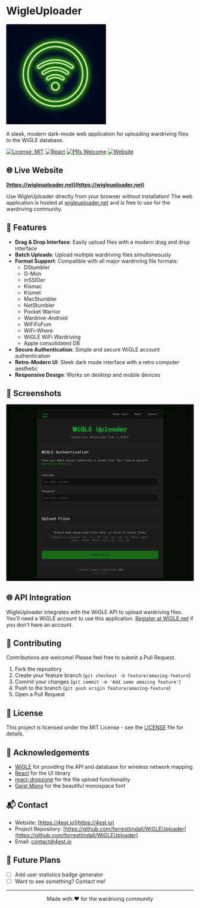 # WigleUploader

![WigleUploader Logo](public/logo192.png)

A sleek, modern dark-mode web application for uploading wardriving files to the WiGLE database.

[![License: MIT](https://img.shields.io/badge/License-MIT-green.svg)](https://opensource.org/licenses/MIT)
[![React](https://img.shields.io/badge/React-18.x-blue)](https://reactjs.org/)
[![PRs Welcome](https://img.shields.io/badge/PRs-welcome-brightgreen.svg)](http://makeapullrequest.com)
[![Website](https://img.shields.io/website?url=https%3A%2F%2Fwigleuploader.net)](https://wigleuploader.net)

## 🌐 Live Website

**[https://wigleuploader.net](https://wigleuploader.net)**

Use WigleUploader directly from your browser without installation! The web application is hosted at [wigleuploader.net](https://wigleuploader.net) and is free to use for the wardriving community.

## 🚀 Features

- **Drag & Drop Interface**: Easily upload files with a modern drag and drop interface
- **Batch Uploads**: Upload multiple wardriving files simultaneously
- **Format Support**: Compatible with all major wardriving file formats:
  - DStumbler
  - G-Mon
  - inSSIDer
  - Kismac
  - Kismet
  - MacStumbler
  - NetStumbler
  - Pocket Warrior
  - Wardrive-Android
  - WiFiFoFum
  - WiFi-Where
  - WiGLE WiFi Wardriving
  - Apple consolidated DB
- **Secure Authentication**: Simple and secure WiGLE account authentication
- **Retro-Modern UI**: Sleek dark mode interface with a retro computer aesthetic
- **Responsive Design**: Works on desktop and mobile devices

## 📸 Screenshots

![WigleUploader Screenshot](public/socialshare.jpg)


## 🌐 API Integration

WigleUploader integrates with the WiGLE API to upload wardriving files. You'll need a WiGLE account to use this application. [Register at WiGLE.net](https://wigle.net/register) if you don't have an account.

## 🤝 Contributing

Contributions are welcome! Please feel free to submit a Pull Request.

1. Fork the repository
2. Create your feature branch (`git checkout -b feature/amazing-feature`)
3. Commit your changes (`git commit -m 'Add some amazing feature'`)
4. Push to the branch (`git push origin feature/amazing-feature`)
5. Open a Pull Request

## 📝 License

This project is licensed under the MIT License - see the [LICENSE](LICENSE) file for details.

## 🙏 Acknowledgements

- [WiGLE](https://wigle.net) for providing the API and database for wireless network mapping
- [React](https://reactjs.org/) for the UI library
- [react-dropzone](https://react-dropzone.js.org/) for the file upload functionality
- [Geist Mono](https://vercel.com/font) for the beautiful monospace font

## 📬 Contact

- Website: [https://4est.io](https://4est.io)
- Project Repository: [https://github.com/forresttindall/WiGLEUploader](https://github.com/forresttindall/WiGLEUploader)
- Email: [contact@4est.io](mailto:forrest.tindall@gmail.com)

## 🔮 Future Plans
    
- [ ] Add user statistics badge generator
- [ ] Want to see something? Contact me!

---

<p align="center">Made with ❤️ for the wardriving community</p>